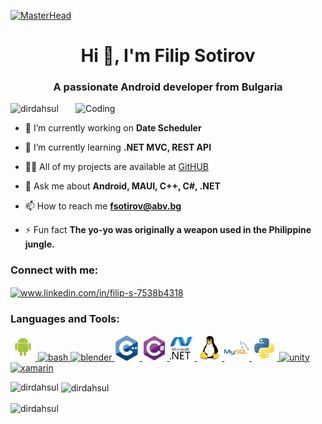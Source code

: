 [![MasterHead](https://assets-global.website-files.com/6046919f8276b876330735e2/619b98d007dadf3397eb2e50_890_G_Blog%20cover-%20Xamarin%20MAUI%20support%20(1).jpg)](https://dotnet.microsoft.com/en-us/apps/maui)
<h1 align="center">Hi 👋, I'm Filip Sotirov</h1>
<h3 align="center">A passionate Android developer from Bulgaria</h3>
<img align="right" alt="Coding" width="400" src="https://cdn.dribbble.com/users/1162077/screenshots/3848914/programmer.gif">

<p align="left"> <img src="https://komarev.com/ghpvc/?username=dirdahsul&label=Profile%20views&color=0e75b6&style=flat" alt="dirdahsul" /> </p>

- 🔭 I’m currently working on **Date Scheduler**

- 🌱 I’m currently learning **.NET MVC, REST API**

- 👨‍💻 All of my projects are available at [GitHUB](GitHUB)

- 💬 Ask me about **Android, MAUI, C++, C#, .NET**

- 📫 How to reach me **fsotirov@abv.bg**

- ⚡ Fun fact **The yo-yo was originally a weapon used in the Philippine jungle.**

<h3 align="left">Connect with me:</h3>
<p align="left">
<a 
href="https://linkedin.com/in/www.linkedin.com/in/filip-s-7538b4318" 
target="blank"><img align="center" 
src="https://raw.githubusercontent.com/rahuldkjain/github-profile-readme-generator/master/src/images/icons/Social/linked-in-alt.svg"
 alt="www.linkedin.com/in/filip-s-7538b4318" height="30" width="40" 
/></a>
</p>

<p align="left">
</p>

<h3 align="left">Languages and Tools:</h3>
<p align="left"> <a href="https://developer.android.com" target="_blank" rel="noreferrer"> <img src="https://raw.githubusercontent.com/devicons/devicon/master/icons/android/android-original-wordmark.svg" alt="android" width="40" height="40"/> </a> <a href="https://www.gnu.org/software/bash/" target="_blank" rel="noreferrer"> <img src="https://www.vectorlogo.zone/logos/gnu_bash/gnu_bash-icon.svg" alt="bash" width="40" height="40"/> </a> <a href="https://www.blender.org/" target="_blank" rel="noreferrer"> <img src="https://download.blender.org/branding/community/blender_community_badge_white.svg" alt="blender" width="40" height="40"/> </a> <a href="https://www.w3schools.com/cpp/" target="_blank" rel="noreferrer"> <img src="https://raw.githubusercontent.com/devicons/devicon/master/icons/cplusplus/cplusplus-original.svg" alt="cplusplus" width="40" height="40"/> </a> <a href="https://www.w3schools.com/cs/" target="_blank" rel="noreferrer"> <img src="https://raw.githubusercontent.com/devicons/devicon/master/icons/csharp/csharp-original.svg" alt="csharp" width="40" height="40"/> </a> <a href="https://dotnet.microsoft.com/" target="_blank" rel="noreferrer"> <img src="https://raw.githubusercontent.com/devicons/devicon/master/icons/dot-net/dot-net-original-wordmark.svg" alt="dotnet" width="40" height="40"/> </a> <a href="https://www.linux.org/" target="_blank" rel="noreferrer"> <img src="https://raw.githubusercontent.com/devicons/devicon/master/icons/linux/linux-original.svg" alt="linux" width="40" height="40"/> </a> <a href="https://www.mysql.com/" target="_blank" rel="noreferrer"> <img src="https://raw.githubusercontent.com/devicons/devicon/master/icons/mysql/mysql-original-wordmark.svg" alt="mysql" width="40" height="40"/> </a> <a href="https://www.python.org" target="_blank" rel="noreferrer"> <img src="https://raw.githubusercontent.com/devicons/devicon/master/icons/python/python-original.svg" alt="python" width="40" height="40"/> </a> <a href="https://unity.com/" target="_blank" rel="noreferrer"> <img src="https://www.vectorlogo.zone/logos/unity3d/unity3d-icon.svg" alt="unity" width="40" height="40"/> </a> <a href="https://dotnet.microsoft.com/apps/xamarin" target="_blank" rel="noreferrer"> <img src="https://raw.githubusercontent.com/detain/svg-logos/780f25886640cef088af994181646db2f6b1a3f8/svg/xamarin.svg" alt="xamarin" width="40" height="40"/> </a> </p>

<p><img align="left" src="https://github-readme-stats.vercel.app/api/top-langs?username=dirdahsul&show_icons=true&locale=en&layout=compact" alt="dirdahsul" /></p>

<p>&nbsp;<img align="center" src="https://github-readme-stats.vercel.app/api?username=dirdahsul&show_icons=true&locale=en" alt="dirdahsul" /></p>

<p><img align="center" src="https://github-readme-streak-stats.herokuapp.com/?user=dirdahsul&" alt="dirdahsul" /></p>
